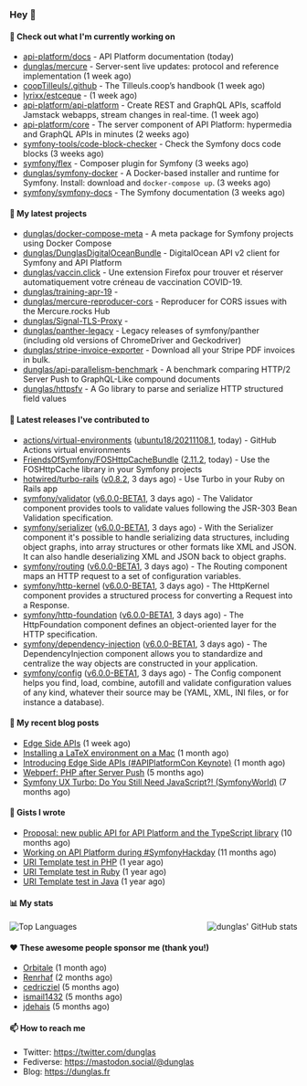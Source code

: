### Hey 👋

#### 👷 Check out what I'm currently working on

- [api-platform/docs](https://github.com/api-platform/docs) - API Platform documentation (today)
- [dunglas/mercure](https://github.com/dunglas/mercure) - Server-sent live updates: protocol and reference implementation (1 week ago)
- [coopTilleuls/.github](https://github.com/coopTilleuls/.github) - The Tilleuls.coop’s handbook (1 week ago)
- [lyrixx/estceque](https://github.com/lyrixx/estceque) -  (1 week ago)
- [api-platform/api-platform](https://github.com/api-platform/api-platform) - Create REST and GraphQL APIs, scaffold Jamstack webapps, stream changes in real-time. (1 week ago)
- [api-platform/core](https://github.com/api-platform/core) - The server component of API Platform: hypermedia and GraphQL APIs in minutes (2 weeks ago)
- [symfony-tools/code-block-checker](https://github.com/symfony-tools/code-block-checker) - Check the Symfony docs code blocks (3 weeks ago)
- [symfony/flex](https://github.com/symfony/flex) - Composer plugin for Symfony (3 weeks ago)
- [dunglas/symfony-docker](https://github.com/dunglas/symfony-docker) - A Docker-based installer and runtime for Symfony. Install: download and `docker-compose up`. (3 weeks ago)
- [symfony/symfony-docs](https://github.com/symfony/symfony-docs) - The Symfony documentation (3 weeks ago)

#### 🌱 My latest projects

- [dunglas/docker-compose-meta](https://github.com/dunglas/docker-compose-meta) - A meta package for Symfony projects using Docker Compose
- [dunglas/DunglasDigitalOceanBundle](https://github.com/dunglas/DunglasDigitalOceanBundle) - DigitalOcean API v2 client for Symfony and API Platform
- [dunglas/vaccin.click](https://github.com/dunglas/vaccin.click) - Une extension Firefox pour trouver et réserver automatiquement votre créneau de vaccination COVID-19.
- [dunglas/training-apr-19](https://github.com/dunglas/training-apr-19) - 
- [dunglas/mercure-reproducer-cors](https://github.com/dunglas/mercure-reproducer-cors) - Reproducer for CORS issues with the Mercure.rocks Hub
- [dunglas/Signal-TLS-Proxy](https://github.com/dunglas/Signal-TLS-Proxy) - 
- [dunglas/panther-legacy](https://github.com/dunglas/panther-legacy) - Legacy releases of symfony/panther (including old versions of ChromeDriver and Geckodriver)
- [dunglas/stripe-invoice-exporter](https://github.com/dunglas/stripe-invoice-exporter) - Download all your Stripe PDF invoices in bulk.
- [dunglas/api-parallelism-benchmark](https://github.com/dunglas/api-parallelism-benchmark) - A benchmark comparing HTTP/2 Server Push to GraphQL-Like compound documents
- [dunglas/httpsfv](https://github.com/dunglas/httpsfv) - A Go library to parse and serialize HTTP structured field values

#### 🔭 Latest releases I've contributed to

- [actions/virtual-environments](https://github.com/actions/virtual-environments) ([ubuntu18/20211108.1](https://github.com/actions/virtual-environments/releases/tag/ubuntu18%2F20211108.1), today) - GitHub Actions virtual environments
- [FriendsOfSymfony/FOSHttpCacheBundle](https://github.com/FriendsOfSymfony/FOSHttpCacheBundle) ([2.11.2](https://github.com/FriendsOfSymfony/FOSHttpCacheBundle/releases/tag/2.11.2), today) - Use the FOSHttpCache library in your Symfony projects
- [hotwired/turbo-rails](https://github.com/hotwired/turbo-rails) ([v0.8.2](https://github.com/hotwired/turbo-rails/releases/tag/v0.8.2), 3 days ago) - Use Turbo in your Ruby on Rails app
- [symfony/validator](https://github.com/symfony/validator) ([v6.0.0-BETA1](https://github.com/symfony/validator/releases/tag/v6.0.0-BETA1), 3 days ago) - The Validator component provides tools to validate values following the JSR-303 Bean Validation specification.
- [symfony/serializer](https://github.com/symfony/serializer) ([v6.0.0-BETA1](https://github.com/symfony/serializer/releases/tag/v6.0.0-BETA1), 3 days ago) - With the Serializer component it&#39;s possible to handle serializing data structures, including object graphs, into array structures or other formats like XML and JSON. It can also handle deserializing XML and JSON back to object graphs.
- [symfony/routing](https://github.com/symfony/routing) ([v6.0.0-BETA1](https://github.com/symfony/routing/releases/tag/v6.0.0-BETA1), 3 days ago) - The Routing component maps an HTTP request to a set of configuration variables.
- [symfony/http-kernel](https://github.com/symfony/http-kernel) ([v6.0.0-BETA1](https://github.com/symfony/http-kernel/releases/tag/v6.0.0-BETA1), 3 days ago) - The HttpKernel component provides a structured process for converting a Request into a Response.
- [symfony/http-foundation](https://github.com/symfony/http-foundation) ([v6.0.0-BETA1](https://github.com/symfony/http-foundation/releases/tag/v6.0.0-BETA1), 3 days ago) - The HttpFoundation component defines an object-oriented layer for the HTTP specification.
- [symfony/dependency-injection](https://github.com/symfony/dependency-injection) ([v6.0.0-BETA1](https://github.com/symfony/dependency-injection/releases/tag/v6.0.0-BETA1), 3 days ago) - The DependencyInjection component allows you to standardize and centralize the way objects are constructed in your application.
- [symfony/config](https://github.com/symfony/config) ([v6.0.0-BETA1](https://github.com/symfony/config/releases/tag/v6.0.0-BETA1), 3 days ago) - The Config component helps you find, load, combine, autofill and validate configuration values of any kind, whatever their source may be (YAML, XML, INI files, or for instance a database).

#### 📜 My recent blog posts

- [Edge Side APIs](https://dunglas.fr/2021/10/edge-side-apis/) (1 week ago)
- [Installing a LaTeX environment on a Mac](https://dunglas.fr/2021/09/installing-a-latex-environment-on-a-mac/) (1 month ago)
- [Introducing Edge Side APIs (#APIPlatformCon Keynote)](https://dunglas.fr/2021/09/introducing-edge-side-apis-apiplatformcon-keynote/) (1 month ago)
- [Webperf: PHP after Server Push](https://dunglas.fr/2021/05/webperf-php-after-server-push/) (5 months ago)
- [Symfony UX Turbo: Do You Still Need JavaScript?! (SymfonyWorld)](https://dunglas.fr/2021/04/symfony-ux-turbo-do-you-still-need-javascript/) (7 months ago)

#### 📓 Gists I wrote

- [Proposal: new public API for API Platform and the TypeScript library](https://gist.github.com/4da2026f34bf7f18e1db955ef8a9b417) (10 months ago)
- [Working on API Platform during #SymfonyHackday](https://gist.github.com/3949272d40e6390cdd2850a4f312a02a) (11 months ago)
- [URI Template test in PHP](https://gist.github.com/5b10b586427cf66e78a968f82f80691a) (1 year ago)
- [URI Template test in Ruby](https://gist.github.com/ec793690f66167cb849c02284ecf748d) (1 year ago)
- [URI Template test in Java](https://gist.github.com/788b70312231d24e46d7632c634784f5) (1 year ago)

#### 📊 My stats

<img align="right" alt="dunglas' GitHub stats" src="https://github-readme-stats.vercel.app/api?username=dunglas&count_private=1&show_icons=true">

![Top Languages](https://github-readme-stats.vercel.app/api/top-langs/?username=dunglas)

#### ❤️ These awesome people sponsor me (thank you!)

- [Orbitale](https://github.com/Orbitale) (1 month ago)
- [Renrhaf](https://github.com/Renrhaf) (2 months ago)
- [cedricziel](https://github.com/cedricziel) (5 months ago)
- [ismail1432](https://github.com/ismail1432) (5 months ago)
- [jdehais](https://github.com/jdehais) (5 months ago)

#### 📫 How to reach me

- Twitter: https://twitter.com/dunglas
- Fediverse: https://mastodon.social/@dunglas
- Blog: https://dunglas.fr
